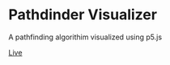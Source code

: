 # Pathdinder Visualizer

A pathfinding algorithim visualized using p5.js

[Live](https://d-mastrocola.github.io/Path-Finder-Visualizer/)
